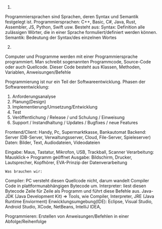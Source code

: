 1. 
Programmiersprachen sind Sprachen, deren Syntax und Semantik festgelegt ist.
Programmiersprachen: C++, Basic, C#, Java, Rust, Assembler, JS, Python, Swift usw. 
Besteht aus:
Syntax: Definition alle zulässigen Wörter, die in einer Sprache formuliert/definiert werden können.
Semantik: Bedeutung der Syntax/des einzelnen Wortes

2. 
Computer und Programme werden mit einer Programmiersprache programmiert. Man schreibt sogenannten Programmcode, Source-Code oder auch Quellcode.
Dieser Code besteht aus Klassen, Methoden, Variablen, Anweisungen/Befehle

Programmierung ist nur ein Teil der Softwareentwicklung.
Phasen der Softwareentwicklung:
1.	Anforderungsanalyse
2.	Planung(Design)
3.	Implementierung/Umsetzung/Entwicklung
4.	Test
5.	Veröffentlichung / Release / und Schulung / Einweisung
6.	Support / Instandhaltung / Updates / Bugfixes / neue Features

Frontend/Client: Handy, Pc, Supermarktkasse, Bankautomat
Backend: Server (DB-Server, Verwaltungsserver, Cloud, File-Server, Spieleserver)
Daten: Bilder, Text, Audiodateien, Videodateien

Eingabe: Maus, Tastatur, Mikrofon, USB, Trackball, Scanner
Verarbeitung: Mausklick-> Programm geöffnet
Ausgabe: Bildschirm, Drucker,  Lautsprecher, Kopfhörer, 
	EVA-Prinzip der Datenverarbeitung

    Was brauchen wir: 
Compiler: PC versteht diesen Quellcode nicht, darum wandelt Compiler Code in plattformunabhängigen Bytecode um.
Interpreter: liest diesen Bytecode Zeile für Zeile als Programm und führt diese Befehle aus.
Java-JDK (Java Development Kit) => Tools, wie Compiler, Interpreter, JRE (Java Runtime Enviorment)
Enwicklungsumgebung(IDE): Eclipse, Visual Studio, Android Studio, XCode, NetBeans, IntelliJ IDEA,


Programmieren: Erstellen von Anweisungen/Befehlen in einer Abfolge/Reihenfolge



